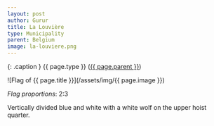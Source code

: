 ```yaml
---
layout: post
author: Gurur
title: La Louvière
type: Municipality
parent: Belgium
image: la-louviere.png
---
```

{: .caption }
{{ page.type }} ([{{ page.parent }}](/2019/03/14/belgium.html))

![Flag of {{ page.title }}](/assets/img/{{ page.image }})

*Flag proportions*: 2:3

Vertically divided blue and white with a white wolf on the upper hoist quarter.